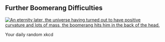 ## Further Boomerang Difficulties
[![An eternity later, the universe having turned out to have positive curvature and lots of mass, the boomerang hits him in the back of the head.](https://imgs.xkcd.com/comics/further_boomerang_difficulties.png)](https://xkcd.com/475/ "An eternity later, the universe having turned out to have positive curvature and lots of mass, the boomerang hits him in the back of the head.")

Your daily random xkcd
